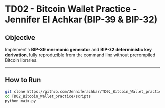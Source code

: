 # TD02 - Bitcoin Wallet Practice - Jennifer El Achkar (BIP-39 & BIP-32)

## Objective
Implement a **BIP-39 mnemonic generator** and **BIP-32 deterministic key derivation**, fully reproducible from the command line without precompiled Bitcoin libraries.

---

##  How to Run

```bash
git clone https://github.com/Jenniferachkar/TD02_Bitcoin_Wallet_practice.git
cd TD02_Bitcoin_Wallet_practice/scripts
python main.py
